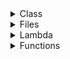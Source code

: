 <details>
<summary>Class</summary>
Инкапсуляция позволяет скрывать внутренние детали объекта, предоставляя доступ только к тем данным и методам, которые необходимы внешнему миру.

Оно используется для того, чтобы создавать иерархии классов, где более специфические классы наследуют и расширяют поведение более общих классов.

Полиморфизм в объектно-ориентированном программировании (ООП) — это концепция, которая позволяет объектам разных классов обрабатывать данные одного типа или реагировать на одно и то же сообщение по-разному.

```
class Pet:     #Pet будет супер-классом для классов Cat, Dog и Raccoon
    def __init__(self, name):
        self.name = name

class Cat(Pet):
    def ask_for_food(self):
        print('Хозяин, кот {} требует пищу'.format(self.name))

    def __str__(self):
        return "Кот {}".format(self.name)

fil = Cat('Филимон')
fil.ask_for_food()

print(isinstance(fil, Cat)) #isinstance проверяет, является ли объект экземпляром указанного класса
print(issubclass(Cat, Pet)) #issubclass, проверяет, является ли класс потомком класса или одного из классов

```
У каждого метода должен быть как минимум один аргумент и называть этот аргумент принято словом self
</details>

<details>

<summary>Files</summary>

Открываем файл логов для чтения

```
with open('logs.txt', 'r') as file:
    for line in file:
        # Удаляем лишние пробелы в начале и конце строки
        line = line.strip()
        # Пропускаем пустые строки
        if not line:
            continue
        # Разбиваем строку на части по пробелам
        parts = line.split()
        # Проверяем, что в строке достаточно частей для извлечения времени
        if len(parts) >= 3:
            time = parts[2]
            print(time)
            break
```
</details>
<details>

<summary>Lambda</summary>

</details>

</details>
<details>

<summary>Functions</summary>
*args
*args позволяет передавать переменное количество позиционных аргументов в функцию. На практике это означает, что вы можете передать любое количество аргументов в функцию, и они будут упакованы в кортеж. Например:

```
def my_function(*args):
    for arg in args:
        print(arg)

my_function(1, 2, 3)
```

**kwargs
**kwargs позволяет передавать переменное количество именованных (ключевых) аргументов в функцию. Эти аргументы будут упакованы в словарь. Например:

```
def my_function(**kwargs):
    for key, value in kwargs.items():
        print(f"{key}: {value}")

my_function(name="Alice", age=30, city="New York")
```
Здесь kwargs будет словарем {'name': 'Alice', 'age': 30, 'city': 'New York'},
и функция распечатает каждый ключ-значение.
</details>